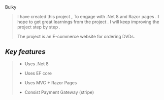 Bulky

> I have created this project , To engage with .Net 8 and Razor pages . I hope to get great learnings from the project . I will keep improving the project step by step .
> 
> The project is an E-commerce website for ordering DVDs.

##

## *Key features*

> - Uses .Net 8
>   
> - Uses EF core
>   
> - Uses MVC + Razor Pages
>   
> - Consist Payment Gateway (stripe)
>
